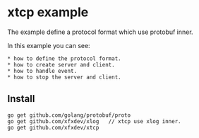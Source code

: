# xtcp example

The example define a protocol format which use protobuf inner.

In this example you can see:

	* how to define the protocol format.
	* how to create server and client.
	* how to handle event.
	* how to stop the server and client.

## Install
~~~
go get github.com/golang/protobuf/proto
go get github.com/xfxdev/xlog	// xtcp use xlog inner.
go get github.com/xfxdev/xtcp
~~~